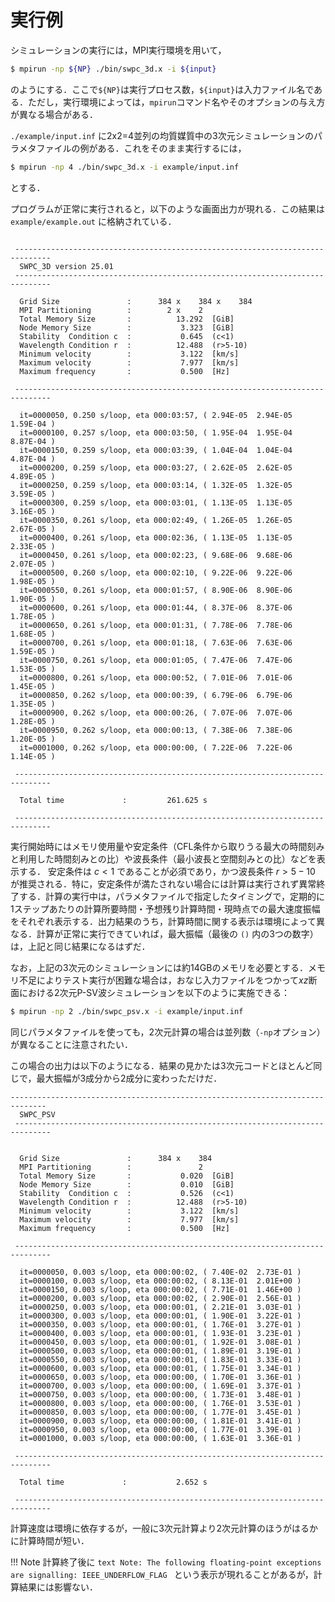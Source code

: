 # 実行例

シミュレーションの実行には，MPI実行環境を用いて，

```bash
$ mpirun -np ${NP} ./bin/swpc_3d.x -i ${input}
```

のようにする．ここで`${NP}`は実行プロセス数，`${input}`は入力ファイル名である．ただし，実行環境によっては，`mpirun`コマンド名やそのオプションの与え方が異なる場合がある．

`./example/input.inf` に2x2=4並列の均質媒質中の3次元シミュレーションのパラメタファイルの例がある．これをそのまま実行するには，

```bash
$ mpirun -np 4 ./bin/swpc_3d.x -i example/input.inf
```
とする．

プログラムが正常に実行されると，以下のような画面出力が現れる．この結果は `example/example.out` に格納されている．

```text

 ------------------------------------------------------------------------------
  SWPC_3D version 25.01
 ------------------------------------------------------------------------------

  Grid Size               :      384 x    384 x    384
  MPI Partitioning        :        2 x    2
  Total Memory Size       :          13.292  [GiB]
  Node Memory Size        :           3.323  [GiB]
  Stability  Condition c  :           0.645  (c<1)
  Wavelength Condition r  :          12.488  (r>5-10)
  Minimum velocity        :           3.122  [km/s]
  Maximum velocity        :           7.977  [km/s]
  Maximum frequency       :           0.500  [Hz]

 ------------------------------------------------------------------------------

  it=0000050, 0.250 s/loop, eta 000:03:57, ( 2.94E-05  2.94E-05  1.59E-04 )
  it=0000100, 0.257 s/loop, eta 000:03:50, ( 1.95E-04  1.95E-04  8.87E-04 )
  it=0000150, 0.259 s/loop, eta 000:03:39, ( 1.04E-04  1.04E-04  4.87E-04 )
  it=0000200, 0.259 s/loop, eta 000:03:27, ( 2.62E-05  2.62E-05  4.89E-05 )
  it=0000250, 0.259 s/loop, eta 000:03:14, ( 1.32E-05  1.32E-05  3.59E-05 )
  it=0000300, 0.259 s/loop, eta 000:03:01, ( 1.13E-05  1.13E-05  3.16E-05 )
  it=0000350, 0.261 s/loop, eta 000:02:49, ( 1.26E-05  1.26E-05  2.67E-05 )
  it=0000400, 0.261 s/loop, eta 000:02:36, ( 1.13E-05  1.13E-05  2.33E-05 )
  it=0000450, 0.261 s/loop, eta 000:02:23, ( 9.68E-06  9.68E-06  2.07E-05 )
  it=0000500, 0.260 s/loop, eta 000:02:10, ( 9.22E-06  9.22E-06  1.98E-05 )
  it=0000550, 0.261 s/loop, eta 000:01:57, ( 8.90E-06  8.90E-06  1.90E-05 )
  it=0000600, 0.261 s/loop, eta 000:01:44, ( 8.37E-06  8.37E-06  1.78E-05 )
  it=0000650, 0.261 s/loop, eta 000:01:31, ( 7.78E-06  7.78E-06  1.68E-05 )
  it=0000700, 0.261 s/loop, eta 000:01:18, ( 7.63E-06  7.63E-06  1.59E-05 )
  it=0000750, 0.261 s/loop, eta 000:01:05, ( 7.47E-06  7.47E-06  1.53E-05 )
  it=0000800, 0.261 s/loop, eta 000:00:52, ( 7.01E-06  7.01E-06  1.45E-05 )
  it=0000850, 0.262 s/loop, eta 000:00:39, ( 6.79E-06  6.79E-06  1.35E-05 )
  it=0000900, 0.262 s/loop, eta 000:00:26, ( 7.07E-06  7.07E-06  1.28E-05 )
  it=0000950, 0.262 s/loop, eta 000:00:13, ( 7.38E-06  7.38E-06  1.20E-05 )
  it=0001000, 0.262 s/loop, eta 000:00:00, ( 7.22E-06  7.22E-06  1.14E-05 )

 ------------------------------------------------------------------------------
 
  Total time             :         261.625 s

 ------------------------------------------------------------------------------
```

実行開始時にはメモリ使用量や安定条件（CFL条件から取りうる最大の時間刻みと利用した時間刻みとの比）や波長条件（最小波長と空間刻みとの比）などを表示する．
安定条件は $c<1$ であることが必須であり，かつ波長条件 $r>5-10$ が推奨される．特に，安定条件が満たされない場合には計算は実行されず異常終了する．計算の実行中は，パラメタファイルで指定したタイミングで，定期的に1ステップあたりの計算所要時間・予想残り計算時間・現時点での最大速度振幅をそれぞれ表示する．出力結果のうち，計算時間に関する表示は環境によって異なる．計算が正常に実行できていれば，最大振幅（最後の `()` 内の3つの数字）は，上記と同じ結果になるはずだ．

なお，上記の3次元のシミュレーションには約14GBのメモリを必要とする．メモリ不足によりテスト実行が困難な場合は，おなじ入力ファイルをつかって$xz$断面における2次元P-SV波シミュレーションを以下のように実施できる：

```bash
$ mpirun -np 2 ./bin/swpc_psv.x -i example/input.inf
```

同じパラメタファイルを使っても，2次元計算の場合は並列数（`-np`オプション）が異なることに注意されたい．

この場合の出力は以下のようになる．結果の見かたは3次元コードとほとんど同じで，最大振幅が3成分から2成分に変わっただけだ．

```text
------------------------------------------------------------------------------
  SWPC_PSV                                                                    
 ------------------------------------------------------------------------------


  Grid Size               :      384 x    384
  MPI Partitioning        :               2
  Total Memory Size       :           0.020  [GiB]
  Node Memory Size        :           0.010  [GiB]
  Stability  Condition c  :           0.526  (c<1)
  Wavelength Condition r  :          12.488  (r>5-10)
  Minimum velocity        :           3.122  [km/s]
  Maximum velocity        :           7.977  [km/s]
  Maximum frequency       :           0.500  [Hz]

 ------------------------------------------------------------------------------

  it=0000050, 0.003 s/loop, eta 000:00:02, ( 7.40E-02  2.73E-01 )
  it=0000100, 0.003 s/loop, eta 000:00:02, ( 8.13E-01  2.01E+00 )
  it=0000150, 0.003 s/loop, eta 000:00:02, ( 7.71E-01  1.46E+00 )
  it=0000200, 0.003 s/loop, eta 000:00:02, ( 2.90E-01  2.56E-01 )
  it=0000250, 0.003 s/loop, eta 000:00:01, ( 2.21E-01  3.03E-01 )
  it=0000300, 0.003 s/loop, eta 000:00:01, ( 1.90E-01  3.22E-01 )
  it=0000350, 0.003 s/loop, eta 000:00:01, ( 1.76E-01  3.27E-01 )
  it=0000400, 0.003 s/loop, eta 000:00:01, ( 1.93E-01  3.23E-01 )
  it=0000450, 0.003 s/loop, eta 000:00:01, ( 1.92E-01  3.08E-01 )
  it=0000500, 0.003 s/loop, eta 000:00:01, ( 1.89E-01  3.19E-01 )
  it=0000550, 0.003 s/loop, eta 000:00:01, ( 1.83E-01  3.33E-01 )
  it=0000600, 0.003 s/loop, eta 000:00:01, ( 1.75E-01  3.34E-01 )
  it=0000650, 0.003 s/loop, eta 000:00:00, ( 1.70E-01  3.36E-01 )
  it=0000700, 0.003 s/loop, eta 000:00:00, ( 1.69E-01  3.37E-01 )
  it=0000750, 0.003 s/loop, eta 000:00:00, ( 1.73E-01  3.48E-01 )
  it=0000800, 0.003 s/loop, eta 000:00:00, ( 1.76E-01  3.53E-01 )
  it=0000850, 0.003 s/loop, eta 000:00:00, ( 1.77E-01  3.45E-01 )
  it=0000900, 0.003 s/loop, eta 000:00:00, ( 1.81E-01  3.41E-01 )
  it=0000950, 0.003 s/loop, eta 000:00:00, ( 1.77E-01  3.39E-01 )
  it=0001000, 0.003 s/loop, eta 000:00:00, ( 1.63E-01  3.36E-01 )

 ------------------------------------------------------------------------------
 
  Total time             :           2.652 s

 ------------------------------------------------------------------------------
```

計算速度は環境に依存するが，一般に3次元計算より2次元計算のほうがはるかに計算時間が短い．

!!! Note
    計算終了後に
    ```text
    Note: The following floating-point exceptions are signalling: IEEE_UNDERFLOW_FLAG
    ```
    という表示が現れることがあるが，計算結果には影響ない．
